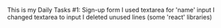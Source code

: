 This is my Daily Tasks #1: Sign-up form
I used textarea for 'name' input 
I changed textarea to input
I deleted unused lines (some 'react' libraries)
